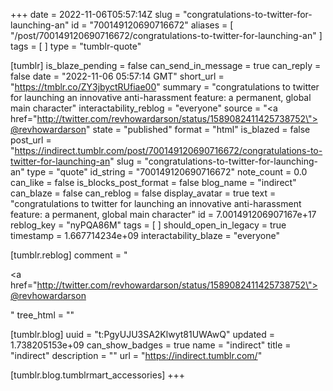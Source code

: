 +++
date = 2022-11-06T05:57:14Z
slug = "congratulations-to-twitter-for-launching-an"
id = "700149120690716672"
aliases = [ "/post/700149120690716672/congratulations-to-twitter-for-launching-an" ]
tags = [ ]
type = "tumblr-quote"

[tumblr]
is_blaze_pending = false
can_send_in_message = true
can_reply = false
date = "2022-11-06 05:57:14 GMT"
short_url = "https://tmblr.co/ZY3jbyctRUfiae00"
summary = "congratulations to twitter for launching an innovative anti-harassment feature: a permanent, global main character"
interactability_reblog = "everyone"
source = "<a href=\"http://twitter.com/revhowardarson/status/1589082411425738752\">@revhowardarson</a>"
state = "published"
format = "html"
is_blazed = false
post_url = "https://indirect.tumblr.com/post/700149120690716672/congratulations-to-twitter-for-launching-an"
slug = "congratulations-to-twitter-for-launching-an"
type = "quote"
id_string = "700149120690716672"
note_count = 0.0
can_like = false
is_blocks_post_format = false
blog_name = "indirect"
can_blaze = false
can_reblog = false
display_avatar = true
text = "congratulations to twitter for launching an innovative anti-harassment feature: a permanent, global main character"
id = 7.001491206907167e+17
reblog_key = "nyPQA86M"
tags = [ ]
should_open_in_legacy = true
timestamp = 1.667714234e+09
interactability_blaze = "everyone"

[tumblr.reblog]
comment = "<p><a href=\"http://twitter.com/revhowardarson/status/1589082411425738752\">@revhowardarson</a></p>"
tree_html = ""

[tumblr.blog]
uuid = "t:PgyUJU3SA2Klwyt81UWAwQ"
updated = 1.738205153e+09
can_show_badges = true
name = "indirect"
title = "indirect"
description = ""
url = "https://indirect.tumblr.com/"

[tumblr.blog.tumblrmart_accessories]
+++
